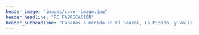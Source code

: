 ```yaml
---
header_image: "images/cover-image.jpg"
header_headline: "RC FABRICACIÓN"
header_subheadline: "Cabañas a medida en El Sauzal, La Misión, y Valle de Guadalupe"
---
```

